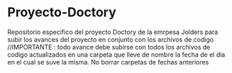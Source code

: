 # Proyecto-Doctory
Repositorio especifico del proyecto Doctory de la emrpesa Jolders para subir los avances del proyecto en conjunto con los archivos de codigo 
//IMPORTANTE : todo avance debe subirse con todos los archivos de codigo actualizados en una carpeta que lleve de nombre la fecha de el dia en el cual se suve la misma. No borrar carpetas de fechas anteriores
